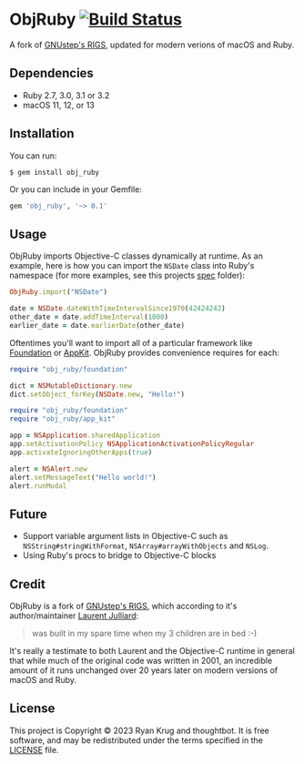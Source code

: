# ObjRuby [![Build Status](https://github.com/keegnotrub/obj-ruby/actions/workflows/ci.yml/badge.svg?branch=main)](https://github.com/keegnotrub/obj-ruby/actions?query=workflow%3Aci+branch%3Amain)

A fork of [GNUstep's RIGS](https://github.com/gnustep/libs-ruby), updated for modern verions of macOS and Ruby.

## Dependencies

- Ruby 2.7, 3.0, 3.1 or 3.2
- macOS 11, 12, or 13

## Installation

You can run: 

    $ gem install obj_ruby

Or you can include in your Gemfile:

```ruby
gem 'obj_ruby', '~> 0.1'
```

## Usage

ObjRuby imports Objective-C classes dynamically at runtime. As an example, here is how you can import the `NSDate` class into Ruby's namespace (for more examples, see this projects [spec](https://github.com/keegnotrub/obj-ruby/tree/main/spec) folder):

``` ruby
ObjRuby.import("NSDate")

date = NSDate.dateWithTimeIntervalSince1970(42424242)
other_date = date.addTimeInterval(1000)
earlier_date = date.earlierDate(other_date)
```

Oftentimes you'll want to import all of a particular framework like [Foundation](https://developer.apple.com/documentation/foundation?language=objc) or [AppKit](https://developer.apple.com/documentation/appkit?language=objc). ObjRuby provides convenience requires for each:

``` ruby
require "obj_ruby/foundation"

dict = NSMutableDictionary.new
dict.setObject_forKey(NSDate.new, "Hello!")
```

``` ruby
require "obj_ruby/foundation"
require "obj_ruby/app_kit"

app = NSApplication.sharedApplication
app.setActivationPolicy NSApplicationActivationPolicyRegular
app.activateIgnoringOtherApps(true)

alert = NSAlert.new
alert.setMessageText("Hello world!")
alert.runModal
```

## Future

- Support variable argument lists in Objective-C such as `NSString#stringWithFormat`, `NSArray#arrayWithObjects` and `NSLog`.
- Using Ruby's procs to bridge to Objective-C blocks

## Credit

ObjRuby is a fork of [GNUstep's RIGS](https://github.com/gnustep/libs-ruby), which according to it's author/maintainer [Laurent Julliard](https://github.com/ljulliar):

>  was built in my spare time when my 3 children are in bed :-)

It's really a testimate to both Laurent and the Objective-C runtime in general that while much of the original code was written in 2001, an incredible amount of it runs unchanged over 20 years later on modern versions of macOS and Ruby.


## License

This project is Copyright © 2023 Ryan Krug and thoughtbot. It is free software, and may be redistributed under the terms specified in the [LICENSE](https://github.com/keegnotrub/obj-ruby/blob/main/LICENSE) file.
